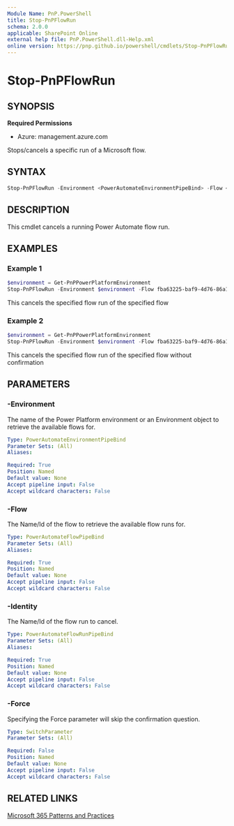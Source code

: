 ```yaml
---
Module Name: PnP.PowerShell
title: Stop-PnPFlowRun
schema: 2.0.0
applicable: SharePoint Online
external help file: PnP.PowerShell.dll-Help.xml
online version: https://pnp.github.io/powershell/cmdlets/Stop-PnPFlowRun.html
---
```

 
# Stop-PnPFlowRun

## SYNOPSIS
**Required Permissions**

* Azure: management.azure.com

Stops/cancels a specific run of a Microsoft flow.

## SYNTAX

```powershell
Stop-PnPFlowRun -Environment <PowerAutomateEnvironmentPipeBind> -Flow <PowerAutomateFlowPipeBind> -Identity <PowerAutomateFlowRunPipeBind> [-Force] [<CommonParameters>]
```

## DESCRIPTION
This cmdlet cancels a running Power Automate flow run.

## EXAMPLES

### Example 1
```powershell
$environment = Get-PnPPowerPlatformEnvironment
Stop-PnPFlowRun -Environment $environment -Flow fba63225-baf9-4d76-86a1-1b42c917a182 -Identity 08585531682024670884771461819CU230
```
This cancels the specified flow run of the specified flow


### Example 2
```powershell
$environment = Get-PnPPowerPlatformEnvironment
Stop-PnPFlowRun -Environment $environment -Flow fba63225-baf9-4d76-86a1-1b42c917a182 -Identity 08585531682024670884771461819CU230 -Force
```
This cancels the specified flow run of the specified flow without confirmation

## PARAMETERS

### -Environment
The name of the Power Platform environment or an Environment object to retrieve the available flows for.

```yaml
Type: PowerAutomateEnvironmentPipeBind
Parameter Sets: (All)
Aliases:

Required: True
Position: Named
Default value: None
Accept pipeline input: False
Accept wildcard characters: False
```

### -Flow
The Name/Id of the flow to retrieve the available flow runs for.

```yaml
Type: PowerAutomateFlowPipeBind
Parameter Sets: (All)
Aliases:

Required: True
Position: Named
Default value: None
Accept pipeline input: False
Accept wildcard characters: False
```

### -Identity
The Name/Id of the flow run to cancel.

```yaml
Type: PowerAutomateFlowRunPipeBind
Parameter Sets: (All)
Aliases:

Required: True
Position: Named
Default value: None
Accept pipeline input: False
Accept wildcard characters: False
```

### -Force
Specifying the Force parameter will skip the confirmation question.

```yaml
Type: SwitchParameter
Parameter Sets: (All)

Required: False
Position: Named
Default value: None
Accept pipeline input: False
Accept wildcard characters: False
```

## RELATED LINKS

[Microsoft 365 Patterns and Practices](https://aka.ms/m365pnp)

